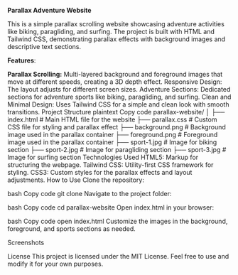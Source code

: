 **Parallax Adventure Website**

This is a simple parallax scrolling website showcasing adventure activities like biking, paragliding, and surfing. The project is built with HTML and Tailwind CSS, demonstrating parallax effects with background images and descriptive text sections.

**Features**:

**Parallax Scrolling:** Multi-layered background and foreground images that move at different speeds, creating a 3D depth effect.
Responsive Design: The layout adjusts for different screen sizes.
Adventure Sections: Dedicated sections for adventure sports like biking, paragliding, and surfing.
Clean and Minimal Design: Uses Tailwind CSS for a simple and clean look with smooth transitions.
Project Structure
plaintext
Copy code
parallax-website/
│
├── index.html       # Main HTML file for the website
├── parallax.css     # Custom CSS file for styling and parallax effect
├── background.png   # Background image used in the parallax container
├── foreground.png   # Foreground image used in the parallax container
├── sport-1.jpg      # Image for biking section
├── sport-2.jpg      # Image for paragliding section
├── sport-3.jpg      # Image for surfing section
Technologies Used
HTML5: Markup for structuring the webpage.
Tailwind CSS: Utility-first CSS framework for styling.
CSS3: Custom styles for the parallax effects and layout adjustments.
How to Use
Clone the repository:

bash
Copy code
git clone <repository-url>
Navigate to the project folder:

bash
Copy code
cd parallax-website
Open index.html in your browser:

bash
Copy code
open index.html
Customize the images in the background, foreground, and sports sections as needed.

Screenshots

License
This project is licensed under the MIT License. Feel free to use and modify it for your own purposes.

